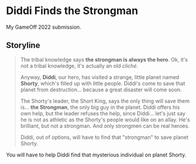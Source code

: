 # Diddi Finds the Strongman

My GameOff 2022 submission.

## Storyline

> The tribal knowledge says **the strongman is always the hero**.
> Ok, it's not a tribal knowledge, it's actually an old _cliché_.
>
> Anyway, **Diddi**, our hero, has visited a strange, little planet named **Shorty**,
> which's filled up with little people. Diddi's come to save that planet
> from destruction... because a great disaster will come soon.
>
> The Shorty's leader, the Short King, says the only thing will save them is...
> **the Strongman**, the only big guy in the planet. Diddi offers his own 
> help, but the leader refuses the help, since Diddi... let's just say
> he is not as athletic as the Shorty's people would like on an allay.
> He's brilliant, but not a strongman. And only strongmen can be real heroes.
>
> Diddi, out of options, will have to find that "strongman" to save planet Shorty.

You will have to help Diddi find that mysterious individual on planet Shorty.
